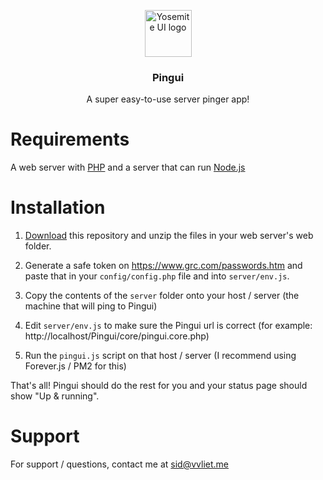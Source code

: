 <p align="center">
  <a href="https://github.com/sidvanvliet/Pingui/">
    <img src="https://i.imgur.com/l4Do6a5.png" alt="Yosemite UI logo" width="75" height="75">
  </a>
  
  <h3 align="center">Pingui</h3>
  <p align="center">
    A super easy-to-use server pinger app!
  </p>
</p>

# Requirements
A web server with <a href="https://www.php.net/">PHP</a> and a server that can run <a href="https://nodejs.org/">Node.js</a>

# Installation
1. <a href="https://github.com/sidvanvliet/Pingui/archive/master.zip">Download</a> this repository and unzip the files in your web server's web folder.


2. Generate a safe token on <a href="https://www.grc.com/passwords.htm">https://www.grc.com/passwords.htm</a> and paste that in your `config/config.php` file and into `server/env.js`.

3. Copy the contents of the `server` folder onto your host / server (the machine that will ping to Pingui)

4. Edit `server/env.js` to make sure the Pingui url is correct (for example: http://localhost/Pingui/core/pingui.core.php)

5. Run the `pingui.js` script on that host / server (I recommend using Forever.js / PM2 for this)

That's all! Pingui should do the rest for you and your status page should show "Up & running".

# Support
For support / questions, contact me at <a href="mailto:sid@vvliet.me">sid@vvliet.me</a>
